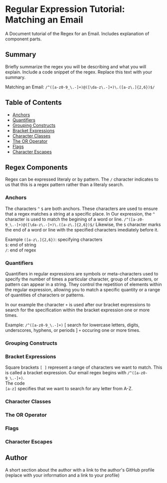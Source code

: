 # Regular Expression Tutorial: Matching an Email
A Document tutorial of the Regex for an Email. Includes explanation of component parts. 

## Summary

Briefly summarize the regex you will be describing and what you will explain. Include a code snippet of the regex. Replace this text with your summary.

Matching an Email: `/^([a-z0-9_\.-]+)@([\da-z\.-]+)\.([a-z\.]{2,6})$/` 

## Table of Contents

- [Anchors](#anchors)
- [Quantifiers](#quantifiers)
- [Grouping Constructs](#grouping-constructs)
- [Bracket Expressions](#bracket-expressions)
- [Character Classes](#character-classes)
- [The OR Operator](#the-or-operator)
- [Flags](#flags)
- [Character Escapes](#character-escapes)

## Regex Components

Regex can be expressed literaly or by pattern. The `/` character indicates to us that this is a regex pattern rather than a literaly search. 

### Anchors

The characters `^` `$` are both anchors. These characters are used to ensure that a regex matches a string at a specific place. In Our expression, the `^` character is used to match the begining of a word or line. `/^([a-z0-9_\.-]+)@([\da-z\.-]+)\.([a-z\.]{2,6})$/` Likewise, the `$` character marks the end of a word or line with the specified characters imediately before it.  

Example 
`([a-z\.]{2,6})`: specifying characters <br>
`$`: end of string <br>
`/`: end of regex <br>

### Quantifiers
Quantifiers in regular expressions are symbols or meta-characters used to specify the number of times a particular character, group of characters, or pattern can appear in a string. They control the repetition of elements within the regular expression, allowing you to match a specific quantity or a range of quantities of characters or patterns.

In our example the character `+` is used after our bracket expressions to search for the specification within the bracket expression one or more times.

Example: 
`/^([a-z0-9_\.-]+)` [ search for lowercase letters, digits, underscores, hyphens, or periods ] `+` occuring one or more times. 

### Grouping Constructs

### Bracket Expressions
Square brackets `[ ]` represent a range of characters we want to match. This is called a bracket expression. Our email regex begins with 
`/^([a-z0-9_\.-]+)`. <br>
The code <br>
`[a-z]` specifies that we want to search for any letter from A-Z.

### Character Classes

### The OR Operator

### Flags

### Character Escapes

## Author

A short section about the author with a link to the author's GitHub profile (replace with your information and a link to your profile)

